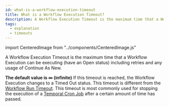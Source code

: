 ```yaml
---
id: what-is-a-workflow-execution-timeout
title: What is a Workflow Execution Timeout?
description: A Workflow Execution Timeout is the maximum time that a Workflow Execution can be executing (have an Open status) including retries and any usage of Continue As New.
tags:
  - explanation
  - timeouts
---
```


import CenteredImage from "../components/CenteredImage.js"

A Workflow Execution Timeout is the maximum time that a Workflow Execution can be executing (have an Open status) including retries and any usage of Continue As New.

<CenteredImage
imagePath="/diagrams/workflow-execution-timeout.svg"
imageSize="100"
title="Workflow Execution Timeout period"
/>

**The default value is ∞ (infinite)**
If this timeout is reached, the Workflow Execution changes to a Timed Out status.
This timeout is different from the [Workflow Run Timeout](/docs/content/what-is-a-workflow-run-timeout).
This timeout is most commonly used for stopping the execution of a [Temporal Cron Job](/docs/content/what-is-a-temporal-cron-job) after a certain amount of time has passed.
